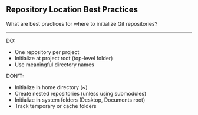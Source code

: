 ## Repository Location Best Practices

What are best practices for where to initialize Git repositories?

---

DO:
- One repository per project
- Initialize at project root (top-level folder)
- Use meaningful directory names

DON'T:
- Initialize in home directory (~)
- Create nested repositories (unless using submodules)
- Initialize in system folders (Desktop, Documents root)
- Track temporary or cache folders

